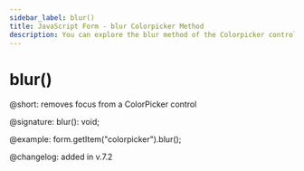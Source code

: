 ```yaml
---
sidebar_label: blur()
title: JavaScript Form - blur Colorpicker Method 
description: You can explore the blur method of the Colorpicker control of Form in the documentation of the DHTMLX JavaScript UI library. Browse developer guides and API reference, try out code examples and live demos, and download a free 30-day evaluation version of DHTMLX Suite.
---
```


# blur()

@short: removes focus from a ColorPicker control

@signature: blur(): void;

@example: form.getItem("colorpicker").blur();

@changelog: added in v.7.2

